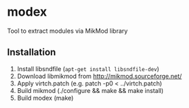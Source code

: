 modex
=====

Tool to extract modules via MikMod library

Installation
------------

1. Install libsndfile (`apt-get install libsndfile-dev`)
2. Download libmikmod from http://mikmod.sourceforge.net/
3. Apply virtch.patch (e.g. patch -p0 < ../virtch.patch)
4. Build mikmod (./configure && make && make install)
5. Build modex (make)
